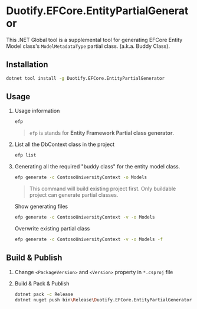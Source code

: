 # Duotify.EFCore.EntityPartialGenerator

This .NET Global tool is a supplemental tool for generating EFCore Entity Model class's `ModelMetadataType` partial class. (a.k.a. Buddy Class).

## Installation

```sh
dotnet tool install -g Duotify.EFCore.EntityPartialGenerator
```

## Usage

1. Usage information

    ```sh
    efp
    ```

    > `efp` is stands for **Entity Framework Partial class generator**.

1. List all the DbContext class in the project

    ```sh
    efp list
    ```

2. Generating all the required "buddy class" for the entity model class.

    ```sh
    efp generate -c ContosoUniversityContext -o Models
    ```

    > This command will build existing project first. Only buildable project can generate partial classes.

    Show generating files 

    ```sh
    efp generate -c ContosoUniversityContext -v -o Models
    ```

    Overwrite existing partial class

    ```sh
    efp generate -c ContosoUniversityContext -v -o Models -f
    ```

## Build & Publish

1. Change `<PackageVersion>` and `<Version>` property in `*.csproj` file

2. Build & Pack & Publish

    ```sh
    dotnet pack -c Release
    dotnet nuget push bin\Release\Duotify.EFCore.EntityPartialGenerator.1.2.1.nupkg --api-key YourApiKeyFromNuGetOrg --source https://api.nuget.org/v3/index.json
    ```

